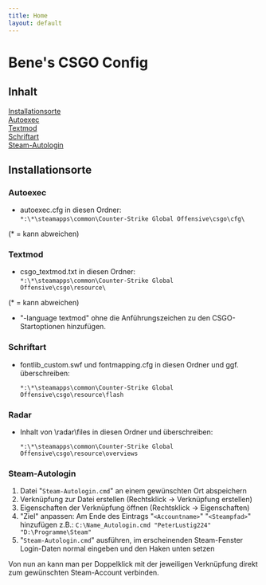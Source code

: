 ```yaml
---
title: Home
layout: default
---
```

# Bene's CSGO Config

## Inhalt
[Installationsorte](https://github.com/Bene-GG/bene-cfg#installationsorte)  
[Autoexec](https://github.com/Bene-GG/bene-cfg#autoexec)  
[Textmod](https://github.com/Bene-GG/bene-cfg#textmod)  
[Schriftart](https://github.com/Bene-GG/bene-cfg#schriftart)  
[Steam-Autologin](https://github.com/Bene-GG/bene-cfg#steam-autologin)

## Installationsorte
### Autoexec
  
* autoexec.cfg in diesen Ordner:  
  `*:\*\steamapps\common\Counter-Strike Global Offensive\csgo\cfg\`
  
(* = kann abweichen)
### Textmod

* csgo_textmod.txt in diesen Ordner:  
  `*:\*\steamapps\common\Counter-Strike Global Offensive\csgo\resource\`
  
(* = kann abweichen)

* "-language textmod" ohne die Anführungszeichen zu den CSGO-Startoptionen hinzufügen.

### Schriftart

* fontlib_custom.swf und fontmapping.cfg in diesen Ordner und ggf. überschreiben:

  `*:\*\steamapps\common\Counter-Strike Global Offensive\csgo\resource\flash`

### Radar
* Inhalt von \radar\files in diesen Ordner und überschreiben:

  `*:\*\steamapps\common\Counter-Strike Global Offensive\csgo\resource\overviews`

### Steam-Autologin

 1. Datei "`Steam-Autologin.cmd`" an einem gewünschten Ort abspeichern
 2. Verknüpfung zur Datei erstellen (Rechtsklick -> Verknüpfung erstellen)
 3. Eigenschaften der Verknüpfung öffnen (Rechtsklick -> Eigenschaften)
 4. "Ziel" anpassen: Am Ende des Eintrags "`<Accountname>`" "`<Steampfad>`" hinzufügen
 z.B.: `C:\Name_Autologin.cmd "PeterLustig224" "D:\Programme\Steam"`
 5. "`Steam-Autologin.cmd`" ausführen, im erscheinenden Steam-Fenster Login-Daten normal eingeben und den Haken unten setzen

Von nun an kann man per Doppelklick mit der jeweiligen Verknüpfung direkt zum gewünschten Steam-Account verbinden.
